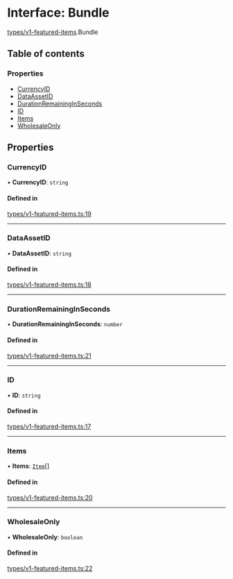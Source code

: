 # Interface: Bundle

[types/v1-featured-items](../modules/types_v1_featured_items.md).Bundle

## Table of contents

### Properties

- [CurrencyID](types_v1_featured_items.Bundle.md#currencyid)
- [DataAssetID](types_v1_featured_items.Bundle.md#dataassetid)
- [DurationRemainingInSeconds](types_v1_featured_items.Bundle.md#durationremaininginseconds)
- [ID](types_v1_featured_items.Bundle.md#id)
- [Items](types_v1_featured_items.Bundle.md#items)
- [WholesaleOnly](types_v1_featured_items.Bundle.md#wholesaleonly)

## Properties

### CurrencyID

• **CurrencyID**: `string`

#### Defined in

[types/v1-featured-items.ts:19](https://github.com/jameslinimk/unofficial-valorant-api/blob/372bfa0/package/src/types/v1-featured-items.ts#L19)

___

### DataAssetID

• **DataAssetID**: `string`

#### Defined in

[types/v1-featured-items.ts:18](https://github.com/jameslinimk/unofficial-valorant-api/blob/372bfa0/package/src/types/v1-featured-items.ts#L18)

___

### DurationRemainingInSeconds

• **DurationRemainingInSeconds**: `number`

#### Defined in

[types/v1-featured-items.ts:21](https://github.com/jameslinimk/unofficial-valorant-api/blob/372bfa0/package/src/types/v1-featured-items.ts#L21)

___

### ID

• **ID**: `string`

#### Defined in

[types/v1-featured-items.ts:17](https://github.com/jameslinimk/unofficial-valorant-api/blob/372bfa0/package/src/types/v1-featured-items.ts#L17)

___

### Items

• **Items**: [`Item`](types_v1_featured_items.Item.md)[]

#### Defined in

[types/v1-featured-items.ts:20](https://github.com/jameslinimk/unofficial-valorant-api/blob/372bfa0/package/src/types/v1-featured-items.ts#L20)

___

### WholesaleOnly

• **WholesaleOnly**: `boolean`

#### Defined in

[types/v1-featured-items.ts:22](https://github.com/jameslinimk/unofficial-valorant-api/blob/372bfa0/package/src/types/v1-featured-items.ts#L22)
